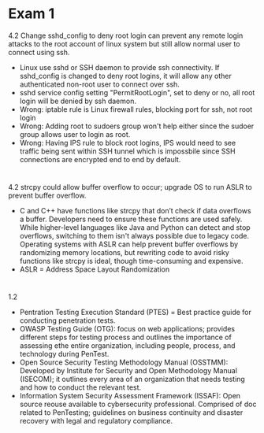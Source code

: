 # Exam 1

4.2 Change sshd_config to deny root login can prevent any remote login attacks to the root account of linux system but still allow normal user to connect using ssh.

- Linux use sshd or SSH daemon to provide ssh connectivity. If sshd_config is changed to deny root logins, it will allow any other authenticated non-root user to connect over ssh.
- sshd service config setting "PermitRootLogin", set to deny or no, all root login will be denied by ssh daemon.
- Wrong: iptable rule is Linux firewall rules, blocking port for ssh, not root login
- Wrong: Adding root to sudoers group won't help either since the sudoer group allows user to login as root.
- Wrong: Having IPS rule to block root logins, IPS would need to see traffic being sent within SSH tunnel which is impossbile since SSH connections are encrypted end to end by default.

#

4.2 strcpy could allow buffer overflow to occur; upgrade OS to run ASLR to prevent buffer overflow.

- C and C++ have functions like strcpy that don’t check if data overflows a buffer. Developers need to ensure these functions are used safely. While higher-level languages like Java and Python can detect and stop overflows, switching to them isn't always possible due to legacy code. Operating systems with ASLR can help prevent buffer overflows by randomizing memory locations, but rewriting code to avoid risky functions like strcpy is ideal, though time-consuming and expensive.
- ASLR = Address Space Layout Randomization

#

1.2

- Pentration Testing Execution Standard (PTES) = Best practice guide for conducting penetration tests.
- OWASP Testing Guide (OTG): focus on web applications; provides different steps for testing process and outlines the importance of assessing ethe entire organization, including people, process, and technology during PenTest.
- Open Source Security Testing Methodology Manual (OSSTMM): Developed by Institute for Security and Open Methodology Manual (ISECOM); it outlines every area of an organization that needs testing and how to conduct the relevant test.
- Information System Security Assessment Framework (ISSAF): Open source reouse available to cybersecurity professional. Comprised of doc related to PenTesting; guidelines on business continuity and disaster recovery with legal and regulatory compliance.
